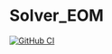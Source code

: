 # Solver_EOM
[![GitHub CI](https://img.shields.io/github/actions/workflow/status/yuto8128/solve_EOM/CI.yml?label=CI&logo=github)](https://github.com/yuto8128/solve_EOM/actions/workflows/CI.yml?query=branch%3Amain)
